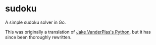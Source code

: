 sudoku
======

A simple sudoku solver in Go.

This was originally a translation of [Jake VanderPlas's Python][p], but it has since been thoroughly rewritten.

[p]: http://jakevdp.github.io/blog/2013/04/15/code-golf-in-python-sudoku/
